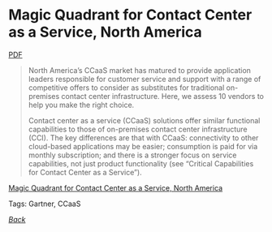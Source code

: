 # Magic Quadrant for Contact Center as a Service, North America

[PDF](../../docs/Gartner-2018-CCaaS-NorthAmerica.pdf)

> North America’s CCaaS market has matured to provide application leaders responsible for customer service and support with a range of competitive offers to consider as substitutes for traditional on-premises contact center infrastructure. Here, we assess 10 vendors to help you make the right choice.
>
> Contact center as a service (CCaaS) solutions offer similar functional capabilities to those of on-premises contact center infrastructure (CCI). The key differences are that with CCaaS: connectivity to other cloud-based applications may be easier; consumption is paid for via monthly subscription; and there is a stronger focus on service capabilities, not just product functionality (see “Critical Capabilities for Contact Center as a Service”).

[Magic Quadrant for Contact Center as a Service, North America](https://www.gartner.com/doc/reprints?id=1-5LVTUOD&ct=181017&st=sb)

Tags: Gartner, CCaaS

[_Back_](../)
